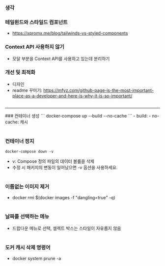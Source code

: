 ### 생각

### 테일윈드와 스타일드 컴포넌트
- https://xpromx.me/blog/tailwinds-vs-styled-components

### Context API 사용하지 않기
- 모달 부분을 Context API를 사용하고 있는데 분리하기

### 개선 및 최적화
- 디자인
- readme 꾸미기: https://mfyz.com/github-page-is-the-most-important-place-as-a-developer-and-here-is-why-it-is-so-important/
<br/><br/>

<hr />
### 컨테이너 생성
```
docker-compose up --build --no-cache
```
- build: 
- no-cache: 캐시 
<br/><br/>


### 컨테이너 정지
```
docker-compose down -v
```
- v: Compose 정의 파일의 데이터 볼륨을 삭제 
- 수정 시 패키지의 변동이 일어났으면 -v 옵션을 사용하세요.
<br/><br/>

### 이름없는 이미지 제거
- docker rmi $(docker images -f "dangling=true" -q)
<br/><br/>

### 날짜를 선택하는 메뉴
- 드랍다운 메뉴로 선택, 셀렉트 박스는 스타일이 자유롭지 않음
<br/><br/>

### 도커 캐시 삭제 명령어
- docker system prune -a
<br/><br/>